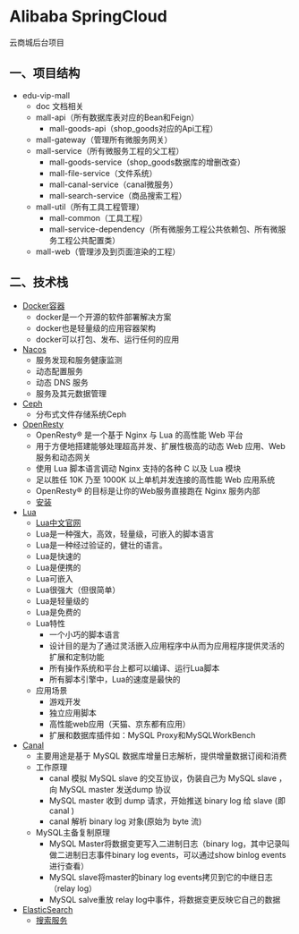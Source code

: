 # Alibaba SpringCloud 

云商城后台项目

## 一、项目结构

* edu-vip-mall
    * doc 文档相关
    * mall-api（所有数据库表对应的Bean和Feign）
        * mall-goods-api（shop_goods对应的Api工程）
    * mall-gateway（管理所有微服务网关）
    * mall-service（所有微服务工程的父工程）
        * mall-goods-service（shop_goods数据库的增删改查）
        * mall-file-service（文件系统）
        * mall-canal-service（canal微服务）
        * mall-search-service（商品搜索工程）
    * mall-util（所有工具工程管理）
        * mall-common（工具工程）
        * mall-service-dependency（所有微服务工程公共依赖包、所有微服务工程公共配置类）
    * mall-web（管理涉及到页面渲染的工程）
    
    
## 二、技术栈

* [Docker容器](https://www.docker.org.cn/) 
    * docker是一个开源的软件部署解决方案
    * docker也是轻量级的应用容器架构
    * docker可以打包、发布、运行任何的应用
* [Nacos](https://nacos.io/zh-cn/docs/what-is-nacos.html)
    * 服务发现和服务健康监测
    * 动态配置服务
    * 动态 DNS 服务
    * 服务及其元数据管理  
* [Ceph](https://ceph.com/en/)
    * 分布式文件存储系统Ceph
* [OpenResty](http://openresty.org/cn/)    
    * OpenResty® 是一个基于 Nginx 与 Lua 的高性能 Web 平台
    * 用于方便地搭建能够处理超高并发、扩展性极高的动态 Web 应用、Web 服务和动态网关
    * 使用 Lua 脚本语言调动 Nginx 支持的各种 C 以及 Lua 模块
    * 足以胜任 10K 乃至 1000K 以上单机并发连接的高性能 Web 应用系统
    * OpenResty® 的目标是让你的Web服务直接跑在 Nginx 服务内部
    * [安装](http://openresty.org/cn/installation.html)
* [Lua](http://www.lua.org/docs.html)
  * [Lua中文官网](https://zhuanlan.zhihu.com/p/73147795)
  * Lua是一种强大，高效，轻量级，可嵌入的脚本语言
  * Lua是一种经过验证的，健壮的语言。
  * Lua是快速的
  * Lua是便携的
  * Lua可嵌入
  * Lua很强大（但很简单）
  * Lua是轻量级的
  * Lua是免费的
  * Lua特性
    * 一个小巧的脚本语言
    * 设计目的是为了通过灵活嵌入应用程序中从而为应用程序提供灵活的扩展和定制功能
    * 所有操作系统和平台上都可以编译、运行Lua脚本
    * 所有脚本引擎中，Lua的速度是最快的
  * 应用场景
    * 游戏开发
    * 独立应用脚本
    * 高性能web应用（天猫、京东都有应用） 
    * 扩展和数据库插件如：MySQL Proxy和MySQLWorkBench
* [Canal](https://github.com/alibaba/canal)    
    * 主要用途是基于 MySQL 数据库增量日志解析，提供增量数据订阅和消费
    * 工作原理
      * canal 模拟 MySQL slave 的交互协议，伪装自己为 MySQL slave ，向 MySQL master 发送dump 协议
      * MySQL master 收到 dump 请求，开始推送 binary log 给 slave (即 canal )
      * canal 解析 binary log 对象(原始为 byte 流)
    * MySQL主备复制原理
      * MySQL Master将数据变更写入二进制日志（binary log，其中记录叫做二进制日志事件binary log events，可以通过show binlog events进行查看）
      * MySQL slave将master的binary log events拷贝到它的中继日志（relay log）
      * MySQL salve重放 relay log中事件，将数据变更反映它自己的数据
* [ElasticSearch](https://www.elastic.co/cn/)      
    * [搜索服务](https://learnku.com/docs/elasticsearch73/7.3) 
